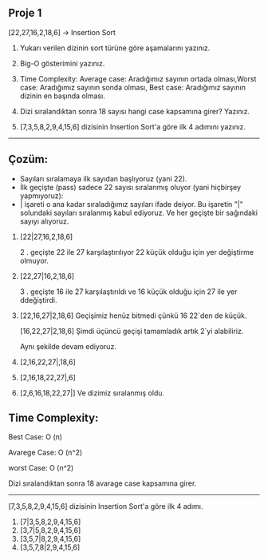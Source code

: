 ## Proje 1
[22,27,16,2,18,6] -> Insertion Sort

1. Yukarı verilen dizinin sort türüne göre aşamalarını yazınız.
2. Big-O gösterimini yazınız.
3. Time Complexity: Average case: Aradığımız sayının ortada olması,Worst case: Aradığımız sayının sonda olması, Best case: Aradığımız sayının dizinin en başında olması.
4. Dizi sıralandıktan sonra 18 sayısı hangi case kapsamına girer? Yazınız.

5. [7,3,5,8,2,9,4,15,6] dizisinin Insertion Sort'a göre ilk 4 adımını yazınız.

---

## Çozüm:


 * Sayıları sıralamaya ilk sayıdan başlıyoruz (yani 22).
 * İlk geçişte (pass) sadece 22 sayısı sıralanmış oluyor (yani hiçbirşey yapmıyoruz):
 * | işareti o ana kadar sıraladığımız sayıları ifade deiyor. Bu işaretin "|" solundaki sayıları sıralanmış kabul ediyoruz. Ve her geçişte bir sağındaki sayıyı alıyoruz.
 
 1. [22|27,16,2,18,6]

    2 . geçişte 22 ile 27 karşılaştırılıyor 22 küçük olduğu için yer değiştirme olmuyor.
 2. [22,27|16,2,18,6] 

    3 . geçişte 16 ile 27 karşılaştırıldı ve 16 küçük olduğu için 27 ile yer ddeğiştirdi.
 3. [22,16,27|2,18,6] Geçişimiz henüz bitmedi çünkü 16 22`den de küçük.

    [16,22,27|2,18,6] Şimdi üçüncü geçişi tamamladık artık 2`yi alabiliriz.

    Aynı şekilde devam ediyoruz.
 4. [2,16,22,27|,18,6]
 5. [2,16,18,22,27|,6]
 6. [2,6,16,18,22,27|] Ve dizimiz sıralanmış oldu.

 ## Time Complexity:
  Best Case: O (n)  

  Avarege Case: O (n^2)  
  
  worst Case: O (n^2)   


Dizi sıralandıktan sonra 18 avarage case kapsamına girer.

----

[7,3,5,8,2,9,4,15,6] dizisinin Insertion Sort'a göre ilk 4 adımı.

1. [7|3,5,8,2,9,4,15,6]
2. [3,7|5,8,2,9,4,15,6]
3. [3,5,7|8,2,9,4,15,6]
4. [3,5,7,8|2,9,4,15,6]

